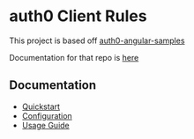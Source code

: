 # auth0 Client Rules

This project is based off [auth0-angular-samples](https://github.com/auth0-samples/auth0-angular-samples)

Documentation for that repo is [here](https://auth0.com/docs/quickstart/spa/angular2)

## Documentation

+ [Quickstart](./docs/QUICKSTART.md)
+ [Configuration](./docs/CONFIGURATION.md)
+ [Usage Guide](./docs/USAGE_GUIDE.md)
